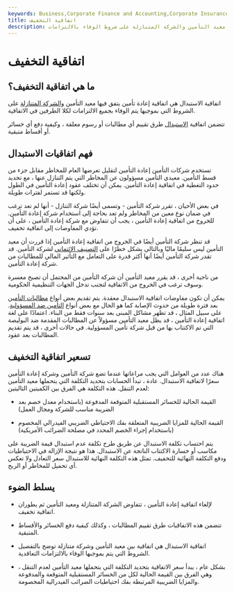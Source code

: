 ```yaml
---
keywords: Business,Corporate Finance and Accounting,Corporate Insurance
title: اتفاقية التخفيف
description: اتفاقية الاستبدال هي اتفاقية إعادة تأمين يتفق فيها معيد التأمين والشركة المتنازلة على شروط الوفاء بالالتزامات.
---
```


# اتفاقية التخفيف
## ما هي اتفاقية التخفيف؟

اتفاقية الاستبدال هي اتفاقية إعادة تأمين يتفق فيها معيد التأمين [والشركة المتنازلة](/ceding-company) على الشروط التي بموجبها يتم الوفاء بجميع الالتزامات لكلا الطرفين في الاتفاقية.

تتضمن اتفاقية [الاستبدال](/commutation) طرق تقييم أي مطالبات أو رسوم معلقة ، وكيفية دفع أي خسائر أو أقساط متبقية.

## فهم اتفاقيات الاستبدال

تستخدم شركات التأمين إعادة التأمين لتقليل تعرضها العام للمخاطر مقابل جزء من قسط التأمين. معيدي التأمين مسؤولون عن المخاطر التي يتم التنازل عنها ، مع تحديد حدود التغطية في اتفاقية إعادة التأمين. يمكن أن تختلف عقود إعادة التأمين في الطول ولكنها قد تستمر لفترات طويلة.

في بعض الأحيان ، تقرر شركة التأمين - وتسمى أيضًا شركة التنازل - أنها لم تعد ترغب في ضمان نوع معين من المخاطر ولم تعد بحاجة إلى استخدام شركة إعادة التأمين. للخروج من اتفاقية إعادة التأمين ، يجب أن تتفاوض مع شركة إعادة التأمين ، على أن تؤدي المفاوضات إلى اتفاقية تخفيف.

قد تنظر شركة التأمين أيضًا في الخروج من اتفاقية إعادة التأمين إذا قررت أن معيد التأمين ليس سليمًا ماليًا وبالتالي يشكل خطرًا على [التصنيف الائتماني](/creditrating) لشركة التأمين. قد تقدر شركة التأمين أيضًا أنها أكثر قدرة على التعامل مع التأثير المالي للمطالبات من شركة إعادة التأمين.

من ناحية أخرى ، قد يقرر معيد التأمين أن شركة التأمين من المحتمل أن تصبح معسرة وسوف ترغب في الخروج من الاتفاقية لتجنب تدخل الجهات التنظيمية الحكومية.

يمكن أن تكون مفاوضات اتفاقية الاستبدال معقدة. يتم تقديم بعض أنواع [مطالبات التأمين](/insurance_claim) بعد فترة طويلة من حدوث الإصابة كما هو الحال مع بعض أنواع [التأمين ضد المسؤولية](/liability_insurance). على سبيل المثال ، قد تظهر مشاكل المبنى بعد سنوات فقط من البناء. اعتمادًا على لغة اتفاقية إعادة التأمين ، قد يظل معيد التأمين مسؤولاً عن المطالبات المقدمة ضد البوليصة التي تم الاكتتاب بها من قبل شركة تأمين المسؤولية. في حالات أخرى ، قد يتم تقديم المطالبات بعد عقود.

## تسعير اتفاقية التخفيف

هناك عدد من العوامل التي يجب مراعاتها عندما تضع شركة التأمين وشركة إعادة التأمين سعرًا لاتفاقية الاستبدال. عادة ، تبدأ الحسابات بتحديد التكلفة التي يتحملها معيد التأمين لعدم التنقل. هذه التكلفة هي الفرق بين الكميتين التاليتين:

- القيمة الحالية للخسائر المستقبلية المتوقعة المدفوعة (باستخدام معدل خصم بعد الضريبة مناسب للشركة ومجال العمل)

- القيمة الحالية للمزايا الضريبية المتعلقة بفك الاحتياطي الضريبي الفيدرالي المخصوم (باستخدام إجراء الخصم المحدد في مصلحة الضرائب الأمريكية)

يتم احتساب تكلفة الاستبدال عن طريق طرح تكلفة عدم استبدال قيمة الضريبة على مكاسب أو خسارة الاكتتاب الناتجة عن الاستبدال. هذا هو نتيجة الإزالة في الاحتياطيات ودفع التكلفة النهائية للتخفيف. تمثل هذه التكلفة النهائية للاستبدال سعر التعادل ولا تعكس أي تحميل للمخاطر أو الربح.

## يسلط الضوء

- لإلغاء اتفاقية إعادة التأمين ، تتفاوض الشركة المتنازلة ومعيد التأمين ثم يطوران اتفاقية تخفيف.

- تتضمن هذه الاتفاقيات طرق تقييم المطالبات ، وكذلك كيفية دفع الخسائر والأقساط المتبقية.

- اتفاقية الاستبدال هي اتفاقية بين معيد التأمين وشركة متنازلة توضح بالتفصيل الشروط التي يتم بموجبها الوفاء بالالتزامات التعاقدية.

- بشكل عام ، يبدأ سعر الاتفاقية بتحديد التكلفة التي يتحملها معيد التأمين لعدم التنقل ، وهي الفرق بين القيمة الحالية لكل من الخسائر المستقبلية المتوقعة والمدفوعة والمزايا الضريبية المرتبطة بفك احتياطيات الضرائب الفيدرالية المخصومة.

